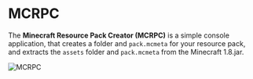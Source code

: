 # MCRPC
The __Minecraft Resource Pack Creator (MCRPC)__ is a simple console application, that creates a folder and `pack.mcmeta` for your resource pack, and extracts the `assets` folder and `pack.mcmeta` from the Minecraft 1.8.jar.

![MCRPC](http://i.imgur.com/9TLF7XS.png "MCRPC")

